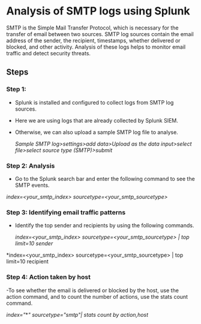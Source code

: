 # Analysis of SMTP logs using Splunk
SMTP is the Simple Mail Transfer Protocol, which is necessary for the transfer of email between two sources. SMTP log sources contain the email address of the sender, the recipient, timestamps, whether delivered or blocked, and other activity. Analysis of these logs helps to monitor email traffic and detect security threats.

## Steps
### Step 1: 
- Splunk is installed and configured to collect logs from SMTP log sources.
- Here we are using logs that are already collected by Splunk SIEM.
- Otherwise, we can also upload a sample SMTP log file to analyse.

  *Sample SMTP log>settings>add data>Upload as the data input>select file>select source type (SMTP)>submit*

 ### Step 2: Analysis
 - Go to the Splunk search bar and enter the following command to see the SMTP events.
   
  *index=<your_smtp_index> sourcetype=<your_smtp_sourcetype>*

 ### Step 3: Identifying email traffic patterns

- Identify the top sender and recipients by using the following commands.

  *index=<your_smtp_index> sourcetype=<your_smtp_sourcetype>
| top limit=10 sender*


*index=<your_smtp_index> sourcetype=<your_smtp_sourcetype>
| top limit=10 recipient

### Step 4: Action taken by host

-To see whether the email is delivered or blocked by the host, use the action command, and to count the number of actions, use the stats count command.

*index="***" sourcetype="*smtp*"| stats count by action,host*


  
